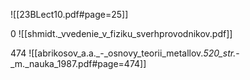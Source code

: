 

![[23BLect10.pdf#page=25]]

0
![[shmidt._vvedenie_v_fiziku_sverhprovodnikov.pdf]]

474
![[abrikosov_a.a._-_osnovy_teorii_metallov._520_str._-_m._nauka_1987.pdf#page=474]]
